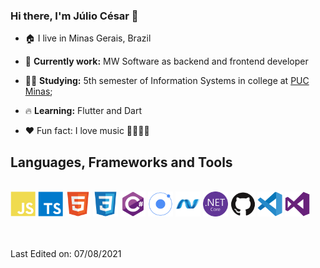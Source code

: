 ### Hi there, I'm Júlio César 👋

- :house: I live in Minas Gerais, Brazil

- 🔭 **Currently work:** MW Software as backend and frontend developer 

- :man_student: **Studying:** 5th semester of Information Systems in college at [PUC Minas](https://www.pucminas.br/destaques/Paginas/default.aspx);

- :fire: **Learning:** Flutter and Dart

- ❤️ Fun fact: I love music 🎼🎸🎷🎹

## Languages, Frameworks and Tools 
<div style="display: inline_block"><br>
  <img alt="" width="40" height="40" style="max-width:100%;" src="https://raw.githubusercontent.com/devicons/devicon/master/icons/javascript/javascript-plain.svg">
  <img alt="" width="40" height="40" style="max-width:100%;" src="https://raw.githubusercontent.com/devicons/devicon/master/icons/typescript/typescript-plain.svg">
  <img alt="" width="40" height="40" style="max-width:100%;" src="https://raw.githubusercontent.com/devicons/devicon/master/icons/html5/html5-original.svg">
  <img alt="" width="40" height="40" style="max-width:100%;" src="https://raw.githubusercontent.com/devicons/devicon/master/icons/css3/css3-original.svg">
  <img alt="" width="40" height="40" style="max-width:100%;" src="https://raw.githubusercontent.com/devicons/devicon/master/icons/csharp/csharp-original.svg">
  <img src="https://raw.githubusercontent.com/devicons/devicon/master/icons/ionic/ionic-original.svg" alt="" width="40" height="40" style="max-width:100%;">
<img src="https://raw.githubusercontent.com/devicons/devicon/master/icons/dot-net/dot-net-original.svg" alt="" width="40" height="40" style="max-width:100%;">
<img src="https://raw.githubusercontent.com/devicons/devicon/master/icons/dotnetcore/dotnetcore-original.svg" alt="" width="40" height="40" style="max-width:100%;">
  <img src="https://github.com/devicons/devicon/blob/master/icons/github/github-original.svg" alt="" width="40" height="40" style="max-width:100%;">
  <img src="https://github.com/devicons/devicon/blob/master/icons/vscode/vscode-original.svg" alt="" width="40" height="40" style="max-width:100%;">
   <img src="https://github.com/devicons/devicon/blob/master/icons/visualstudio/visualstudio-plain.svg" alt="" width="40" height="40" style="max-width:100%;">
</div>

<br>
<br>
<p> Last Edited on: 07/08/2021 </p>

<!--
**juliofilho16/juliofilho16** is a ✨ _special_ ✨ repository because its `README.md` (this file) appears on your GitHub profile.
<div>
  <a href="https://github.com/Julioballerini">
  <img height="180em" src="https://github-readme-stats.vercel.app/api?username=juliofilho16&show_icons=true&theme=dracula&include_all_commits=true&count_private=true"/>
  <img height="180em" src="https://github-readme-stats.vercel.app/api/top-langs/?username=juliofilho16&layout=compact&langs_count=7&theme=dracula"/>
</div>

![Anurag's GitHub stats](https://github-readme-stats.vercel.app/api?username=juliofilho16&show_icons=true&theme=radical)

Here are some ideas to get you started:

- 🔭 I’m currently working on ...
- 🌱 I’m currently learning ...
- 👯 I’m looking to collaborate on ...
- 🤔 I’m looking for help with ...
- 💬 Ask me about ...
- 📫 How to reach me: ...
- 😄 Pronouns: ...
- ⚡ Fun fact: ...
-->
